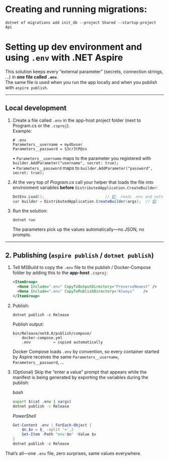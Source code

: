 ﻿# Creating and running migrations:
```shell
dotnet ef migrations add init_db --project Shared --startup-project Api
```

# Setting up dev environment and using `.env` with .NET Aspire  

This solution keeps every “external parameter” (secrets, connection strings, …) in **one file called `.env`**.  
The same file is used when you run the app locally and when you publish with `aspire publish`.

---

## Local development

1. Create a file called `.env` in the app-host project folder (next to Program.cs or the `.csproj`).  
   Example:

   ```
   # .env
   Parameters__username = mydbuser
   Parameters__password = S3cr3tP@ss
   ```

   • `Parameters__username` maps to the parameter you registered with  
     `builder.AddParameter("username", secret: true);`  
   • `Parameters__password` maps to `builder.AddParameter("password", secret: true);`

2. At the very top of *Program.cs* call your helper that loads the file into
   environment variables **before** `DistributedApplication.CreateBuilder`:

   ```csharp
   DotEnv.Load();                           // 1️⃣  reads .env and sets env-vars
   var builder = DistributedApplication.CreateBuilder(args);  // 2️⃣
   ```

3. Run the solution:

   ```
   dotnet run
   ```

   The parameters pick up the values automatically—no JSON, no prompts.

---

## 2. Publishing (`aspire publish` / `dotnet publish`)

1. Tell MSBuild to copy the `.env` file to the publish / Docker-Compose folder
   by adding this to the **app-host** `.csproj`:

   ```xml
   <ItemGroup>
     <None Include=".env" CopyToOutputDirectory="PreserveNewest" />
     <None Include=".env" CopyToPublishDirectory="Always"    />
   </ItemGroup>
   ```

2. Publish:

   ```
   dotnet publish -c Release
   ```

   Publish output:

   ```
   bin/Release/net8.0/publish/compose/
       docker-compose.yml
       .env          ← copied automatically
   ```

   Docker Compose loads `.env` by convention, so every container started by
   Aspire receives the same `Parameters__username`, `Parameters__password`, …

3. (Optional) Skip the “enter a value” prompt that appears while the manifest is
   being generated by exporting the variables during the publish:

   *bash*  
   ```bash
   export $(cat .env | xargs)
   dotnet publish -c Release
   ```

   *PowerShell*  
   ```powershell
   Get-Content .env | ForEach-Object {
       $n,$v = $_ -split '=',2
       Set-Item -Path "env:$n" -Value $v
   }
   dotnet publish -c Release
   ```

That’s all—one `.env` file, zero surprises, same values everywhere.